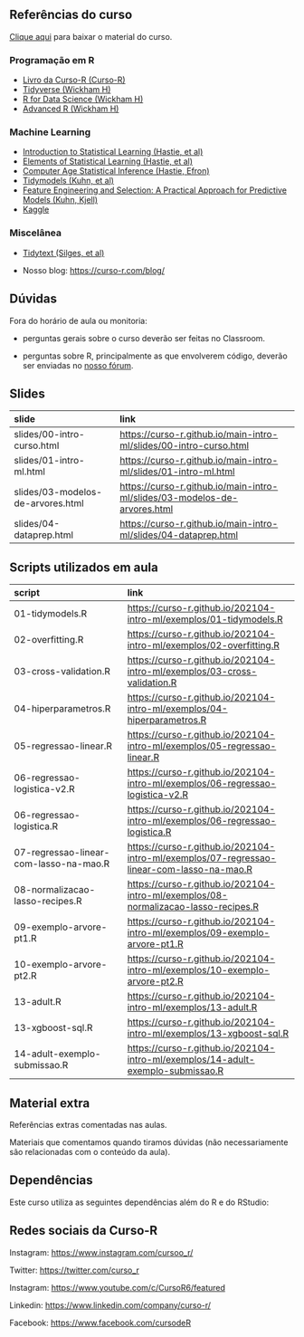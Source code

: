 
<!-- README.md is generated from README.Rmd. Please edit that file -->

## Referências do curso

[Clique
aqui](https://github.com/curso-r/202104-intro-ml/raw/master/material_do_curso.zip)
para baixar o material do curso.

### Programação em R

-   [Livro da Curso-R (Curso-R)](https://livro.curso-r.com/)
-   [Tidyverse (Wickham H)](https://www.tidyverse.org/)
-   [R for Data Science (Wickham H)](https://r4ds.had.co.nz/)
-   [Advanced R (Wickham H)](https://adv-r.hadley.nz/)

### Machine Learning

-   [Introduction to Statistical Learning (Hastie, et
    al)](http://faculty.marshall.usc.edu/gareth-james/ISL/ISLR%20Seventh%20Printing.pdf)
-   [Elements of Statistical Learning (Hastie, et
    al)](https://web.stanford.edu/~hastie/Papers/ESLII.pdf)
-   [Computer Age Statistical Inference (Hastie,
    Efron)](https://web.stanford.edu/~hastie/CASI_files/PDF/casi.pdf)
-   [Tidymodels (Kuhn, et al)](https://www.tmwr.org/)
-   [Feature Engineering and Selection: A Practical Approach for
    Predictive Models (Kuhn, Kjell)](http://www.feat.engineering/)
-   [Kaggle](https://www.kaggle.com/)

### Miscelânea

-   [Tidytext (Silges, et al)](https://www.tidytextmining.com/)

-   Nosso blog: <https://curso-r.com/blog/>

## Dúvidas

Fora do horário de aula ou monitoria:

-   perguntas gerais sobre o curso deverão ser feitas no Classroom.

-   perguntas sobre R, principalmente as que envolverem código, deverão
    ser enviadas no [nosso fórum](https://discourse.curso-r.com/).

## Slides

| slide                             | link                                                                        |
|:----------------------------------|:----------------------------------------------------------------------------|
| slides/00-intro-curso.html        | <https://curso-r.github.io/main-intro-ml/slides/00-intro-curso.html>        |
| slides/01-intro-ml.html           | <https://curso-r.github.io/main-intro-ml/slides/01-intro-ml.html>           |
| slides/03-modelos-de-arvores.html | <https://curso-r.github.io/main-intro-ml/slides/03-modelos-de-arvores.html> |
| slides/04-dataprep.html           | <https://curso-r.github.io/main-intro-ml/slides/04-dataprep.html>           |

## Scripts utilizados em aula

| script                                 | link                                                                                        |
|:---------------------------------------|:--------------------------------------------------------------------------------------------|
| 01-tidymodels.R                        | <https://curso-r.github.io/202104-intro-ml/exemplos/01-tidymodels.R>                        |
| 02-overfitting.R                       | <https://curso-r.github.io/202104-intro-ml/exemplos/02-overfitting.R>                       |
| 03-cross-validation.R                  | <https://curso-r.github.io/202104-intro-ml/exemplos/03-cross-validation.R>                  |
| 04-hiperparametros.R                   | <https://curso-r.github.io/202104-intro-ml/exemplos/04-hiperparametros.R>                   |
| 05-regressao-linear.R                  | <https://curso-r.github.io/202104-intro-ml/exemplos/05-regressao-linear.R>                  |
| 06-regressao-logistica-v2.R            | <https://curso-r.github.io/202104-intro-ml/exemplos/06-regressao-logistica-v2.R>            |
| 06-regressao-logistica.R               | <https://curso-r.github.io/202104-intro-ml/exemplos/06-regressao-logistica.R>               |
| 07-regressao-linear-com-lasso-na-mao.R | <https://curso-r.github.io/202104-intro-ml/exemplos/07-regressao-linear-com-lasso-na-mao.R> |
| 08-normalizacao-lasso-recipes.R        | <https://curso-r.github.io/202104-intro-ml/exemplos/08-normalizacao-lasso-recipes.R>        |
| 09-exemplo-arvore-pt1.R                | <https://curso-r.github.io/202104-intro-ml/exemplos/09-exemplo-arvore-pt1.R>                |
| 10-exemplo-arvore-pt2.R                | <https://curso-r.github.io/202104-intro-ml/exemplos/10-exemplo-arvore-pt2.R>                |
| 13-adult.R                             | <https://curso-r.github.io/202104-intro-ml/exemplos/13-adult.R>                             |
| 13-xgboost-sql.R                       | <https://curso-r.github.io/202104-intro-ml/exemplos/13-xgboost-sql.R>                       |
| 14-adult-exemplo-submissao.R           | <https://curso-r.github.io/202104-intro-ml/exemplos/14-adult-exemplo-submissao.R>           |

## Material extra

Referências extras comentadas nas aulas.

Materiais que comentamos quando tiramos dúvidas (não necessariamente são
relacionadas com o conteúdo da aula).

## Dependências

Este curso utiliza as seguintes dependências além do R e do RStudio:

## Redes sociais da Curso-R

Instagram: <https://www.instagram.com/cursoo_r/>

Twitter: <https://twitter.com/curso_r>

Instagram: <https://www.youtube.com/c/CursoR6/featured>

Linkedin: <https://www.linkedin.com/company/curso-r/>

Facebook: <https://www.facebook.com/cursodeR>
